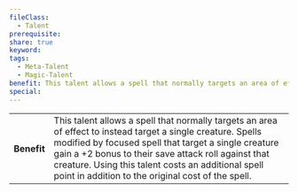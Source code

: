 ```yaml
---
fileClass:
  - Talent
prerequisite: 
share: true
keyword: 
tags:
  - Meta-Talent
  - Magic-Talent
benefit: This talent allows a spell that normally targets an area of effect to instead target a single creature. Spells modified by focused spell that target a single creature gain a +2 bonus to their save attack roll against that creature. Using this talent costs an additional spell point in addition to the original cost of the spell.
special:
---
```

<p><span style="overflow-x: auto;"><table><tbody><tr><th>Benefit</th><td>This talent allows a spell that normally targets an area of effect to instead target a single creature. Spells modified by focused spell that target a single creature gain a +2 bonus to their save attack roll against that creature. Using this talent costs an additional spell point in addition to the original cost of the spell.</td></tr></tbody></table></span></p>